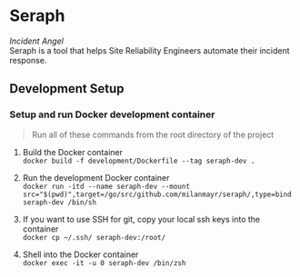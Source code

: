 # Seraph
*Incident Angel*  
Seraph is a tool that helps Site Reliability Engineers automate their incident response.

## Development Setup

### Setup and run Docker development container

> Run all of these commands from the root directory of the project

1. Build the Docker container  
`docker build -f development/Dockerfile --tag seraph-dev .`

2.  Run the development Docker container  
`docker run -itd --name seraph-dev --mount src="$(pwd)",target=/go/src/github.com/milanmayr/seraph/,type=bind seraph-dev /bin/sh`

4.  If you want to use SSH for git, copy your local ssh keys into the container  
`docker cp ~/.ssh/ seraph-dev:/root/`

5.  Shell into the Docker container  
`docker exec -it -u 0 seraph-dev /bin/zsh`